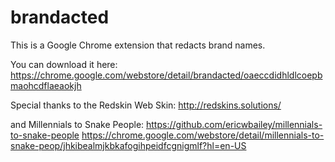 # brandacted

This is a Google Chrome extension that redacts brand names.

You can download it here: https://chrome.google.com/webstore/detail/brandacted/oaeccdidhldlcoepbmaohcdflaeaokjh

Special thanks to the Redskin Web Skin: 
http://redskins.solutions/

and Millennials to Snake People: 
https://github.com/ericwbailey/millennials-to-snake-people
https://chrome.google.com/webstore/detail/millennials-to-snake-peop/jhkibealmjkbkafogihpeidfcgnigmlf?hl=en-US
